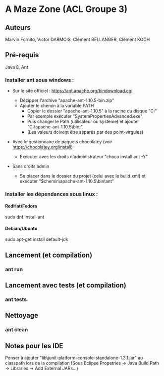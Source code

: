 # A Maze Zone (ACL Groupe 3)

## Auteurs

Marvin Fornito, Victor DARMOIS, Clément BELLANGER, Clément KOCH

## Pré-requis

Java 8, Ant

### Installer ant sous windows :

- Sur le site officiel : https://ant.apache.org/bindownload.cgi
	* Dézipper l'archive "apache-ant-1.10.5-bin.zip"
	* Ajouter le chemin à la variable PATH
		* Copier le dossier "apache-ant-1.10.5" à la racine du disque "C:\"
		* Par exemple exécuter "SystemPropertiesAdvanced.exe"
		* Puis changer le Path (utilisateur ou système) et ajouter "C:\apache-ant-1.10.5\bin;"
		* (Les valeurs doivent être séparés par des point-virgules)
- Avec le gestionnaire de paquets chocolatey (voir https://chocolatey.org/install)
	* Exécuter avec les droits d'administrateur  "choco install ant -Y"

- Sans droits admin
	* Se placer dans le dossier du projet (celui avec le build.xml) et exécuter "$chemin\apache-ant-1.10.5\bin\ant"

### Installer les dépendances sous linux :

#### RedHat/Fedora

sudo dnf install ant

#### Debian/Ubuntu

sudo apt-get install default-jdk
	
## Lancement (et compilation)

### ant run

## Lancement avec tests (et compilation)

### ant tests

## Nettoyage

### ant clean

## Notes pour les IDE

Penser à ajouter "lib\junit-platform-console-standalone-1.3.1.jar" au classpath lors de la compilation
(Sous Eclipse Propetries -> Java Build Path -> Libraries -> Add External JARs...)


